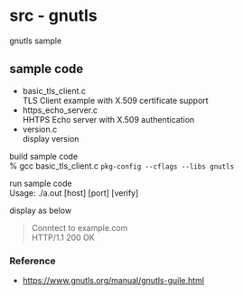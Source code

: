 src - gnutls
===============

gnutls sample <br/>

## sample code
- basic_tls_client.c <br/>
TLS Client example with X.509 certificate support <br/>
- https_echo_server.c <br/>
HHTPS Echo server with X.509 authentication <br/>
- version.c <br/>
display version <br/>
 

build sample code<br/>
% gcc basic_tls_client.c  `pkg-config --cflags --libs gnutls`
 
run sample code <br/>
Usage: ./a.out  [host] [port] [verify]  <br/>

display as below <br/>
> Conntect to example.com <br/>
> HTTP/1.1 200 OK <br/>


### Reference 
- https://www.gnutls.org/manual/gnutls-guile.html

